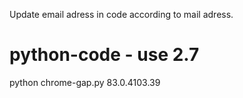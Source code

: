 Update email adress in code according to mail adress.

# python-code - use  2.7
python chrome-gap.py 83.0.4103.39
